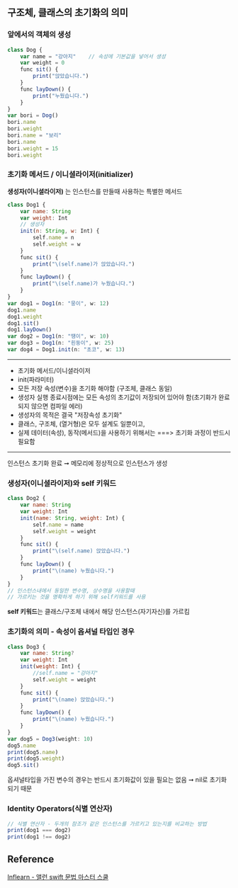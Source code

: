 ## 구조체, 클래스의 초기화의 의미
### 앞에서의 객체의 생성
```javascript
class Dog {
    var name = "강아지"    // 속성에 기본값을 넣어서 생성
    var weight = 0
    func sit() {
        print("앉았습니다.")
    }
    func layDown() {
        print("누웠습니다.")
    }
}
var bori = Dog()
bori.name
bori.weight
bori.name = "보리"
bori.name
bori.weight = 15
bori.weight
```
### 초기화 메서드 / 이니셜라이저(initializer)
**생성자(이니셜라이저)** 는 인스턴스를 만들때 사용하는 특별한 메서드
```javascript
class Dog1 {
    var name: String
    var weight: Int
    // 생성자
    init(n: String, w: Int) {
        self.name = n
        self.weight = w
    }
    func sit() {
        print("\(self.name)가 앉았습니다.")
    }
    func layDown() {
        print("\(self.name)가 누웠습니다.")
    }
}
var dog1 = Dog1(n: "뭉이", w: 12)
dog1.name
dog1.weight
dog1.sit()
dog1.layDown()
var dog2 = Dog1(n: "땡이", w: 10)
var dog3 = Dog1(n: "흰둥이", w: 25)
var dog4 = Dog1.init(n: "초코", w: 13)
```
---
 - 초기화 메서드/이니셜라이저
 - init(파라미터)
 - 모든 저장 속성(변수)을 초기화 해야함 (구조체, 클래스 동일)
 - 생성자 실행 종료시점에는 모든 속성의 초기값이 저장되어 있어야 함(초기화가 완료되지 않으면 컴파일 에러)
 - 생성자의 목적은 결국 "저장속성 초기화"
 - 클래스, 구조체, (열거형)은 모두 설계도 일뿐이고,
 - 실제 데이터(속성), 동작(메서드)을 사용하기 위해서는 ===> 초기화 과정이 반드시 필요함

---
인스턴스 초기화 완료 ➞ 메모리에 정상적으로 인스턴스가 생성
### 생성자(이니셜라이저)와 self 키워드
```javascript
class Dog2 {
    var name: String
    var weight: Int
    init(name: String, weight: Int) {
        self.name = name
        self.weight = weight
    }
    func sit() {
        print("\(self.name) 앉았습니다.")
    }
    func layDown() {
        print("\(name) 누웠습니다.")
    }
}
// 인스턴스내에서 동일한 변수명, 상수명을 사용할때
// 가르키는 것을 명확하게 하기 위해 self키워드를 사용
```
**self 키워드**는 클래스/구조체 내에서 해당 인스턴스(자기자신)를 가르킴
### 초기화의 의미 - 속성이 옵셔널 타입인 경우
```javascript
class Dog3 {
    var name: String?
    var weight: Int
    init(weight: Int) {
        //self.name = "강아지"
        self.weight = weight
    }
    func sit() {
        print("\(name) 앉았습니다.")
    }
    func layDown() {
        print("\(name) 누웠습니다.")
    }
}
var dog5 = Dog3(weight: 10)
dog5.name
print(dog5.name)
print(dog5.weight)
dog5.sit()
```
옵셔널타입을 가진 변수의 경우는 반드시 초기화값이 있을 필요는 없음 ➞ nil로 초기화되기 때문
### Identity Operators(식별 연산자)
```javascript
// 식별 연산자 - 두개의 참조가 같은 인스턴스를 가르키고 있는지를 비교하는 방법
print(dog1 === dog2)
print(dog1 !== dog2)
```
## Reference
[Inflearn - 앨런 swift 문법 마스터 스쿨](https://www.inflearn.com/course/%EC%8A%A4%EC%9C%84%ED%94%84%ED%8A%B8-%EB%AC%B8%EB%B2%95-%EB%A7%88%EC%8A%A4%ED%84%B0-%EC%8A%A4%EC%BF%A8/dashboard)
